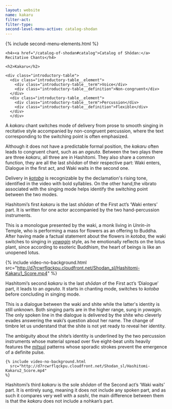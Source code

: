 ```yaml
---
layout: website
name: kakaru
filter-act:
filter-type:
second-level-menu-active: catalog-shodan
---
```


{% include second-menu-elements.html %}

<main class="page-content">
  <div class="text-container">

    <h4><a href="/catalog-of-shodan#catalog">Catalog of Shōdan:</a> Recitative Chants</h4>

    <h2>Kakaru</h2>

    <div class="introductory-table">
      <div class="introductory-table__element">
        <div class="introductory-table__term">Voice</div>
        <div class="introductory-table__definition">Non-congruent</div>
      </div>
      <div class="introductory-table__element">
        <div class="introductory-table__term">Percussion</div>
        <div class="introductory-table__definition">Flexible</div>
      </div>
      </div>

  <p>A <em>kakaru</em> chant switches mode of delivery from prose to smooth singing in recitative style accompanied by non-congruent percussion, where the text corresponding to the switching point is often emphasized.</p>

  <p>Although it does not have a predictable formal position, the <em>kakaru</em> often leads to congruent chant, such as an <em>ageuta</em>. Between the two plays there are three <em>kakaru</em>, all three are in Hashitomi. They also share a common function, they are all the last <em>shōdan</em> of their respective part: Waki enters, Dialogue in the first act, and Waki waits in the second one.</p>

  <p>Delivery in <a href="/music/voices#Kotoba"><em>kotoba</em></a> is recognizable by the declamation's rising tone, identified in the video with bold syllables. On the other hand,the vibrato associated with the singing mode helps identify the switching point between the two modes.</p>

  <p>Hashitomi’s first <em>kakaru</em> is the last <em>shōdan</em> of the First act’s ‘Waki enters’ part. It is written for one actor accompanied by the two hand-percussion instruments.</p>
  <p>This is a monologue presented by the waki, a monk living in <em>Unrin-in</em> Temple, who is performing a mass for flowers as an offering to Buddha. After having made a factual statement about the flowers in <em>kotoba</em>, the waki switches to singing in <a href="/music/voices#Yowagin"><em>yowagin</em></a> style, as he emotionally reflects on the lotus plant, since according to esoteric Buddhism, the heart of beings is like an unopened lotus.</p>

  {% include video-no-background.html
    src="http://d7rcwrflqckpu.cloudfront.net/Shodan_sl/Hashitomi-Kakaru1_Score.mp4"
  %}
  <p>Hashitomi’s second <em>kakaru</em> is the last <em>shōdan</em> of the First act’s ‘Dialogue’ part, it leads to an <em>ageuta</em>. It starts in chanting mode, switches to <em>kotoba</em> before concluding in singing mode.</p>
  <p>This is a dialogue between the waki and shite while the latter's identity is still unknown. Both singing parts are in the higher range, sung in <em>yowagin</em>.  The only spoken line in the dialogue is delivered by the shite who cleverly evades answering the waki’s question about her name. The change of timbre let us understand that the shite is not yet ready to reveal her identity.</p>
  <p>The ambiguity about the shite’s identity is underlined by the two percussion instruments whose material spread over five eight-beat units heavily features the <a href="/music/OtsuzumiKotsuzumi#Mitsuji"><em>mitsuji</em></a> patterns whose sporadic strokes prevent the emergence of a definite pulse.</p>



    {% include video-no-background.html
      src="http://d7rcwrflqckpu.cloudfront.net/Shodan_sl/Hashitomi-Kakaru2_Score.mp4"
    %}
<p>Hashitomi’s third <em>kakaru</em> is the sole <em>shōdan</em> of the Second act’s ‘Waki waits’ part. It is entirely sung, meaning it does not include any spoken part, and as such it compares very well with a <em>sashi</em>, the main difference between them is that the <em>kakaru</em> does not include a nohkan’s part.</p>
    </div>
</main>
